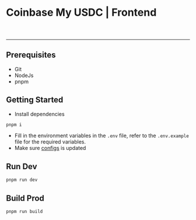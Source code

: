 # Coinbase My USDC | Frontend
<svg width="24" height="24" viewBox="0 0 24 24" fill="none" xmlns="http://www.w3.org/2000/svg">
![React](https://img.shields.io/badge/-React-333333?style=for-the-badge&logo=react&logoColor=61dbfb)
![Vite](https://img.shields.io/badge/Vite-B73BFE?style=for-the-badge&logo=vite&logoColor=FFD62E)
![TypeScript](https://img.shields.io/badge/-TypeScript-007ACC?style=for-the-badge&logo=typescript&logoColor=white)
![SCSS](https://img.shields.io/badge/-SCSS-cd6799?style=for-the-badge&logo=SASS&logoColor=white)
![Coinbase](https://img.shields.io/badge/Coinbase-0052FF?style=for-the-badge&logo=Coinbase&logoColor=white)
![Pnpm](https://img.shields.io/badge/pnpm-yellow?style=for-the-badge&logo=pnpm&logoColor=white)

<hr/>

## Prerequisites

- Git
- NodeJs
- pnpm

## Getting Started

- Install dependencies

```sh
pnpm i
```

- Fill in the environment variables in the `.env` file, refer to the `.env.example` file for the required variables.
- Make sure [configs](./src/configs/) is updated

## Run Dev

```sh
pnpm run dev
```

## Build Prod

```sh
pnpm run build
```